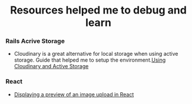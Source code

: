 <h1 align="center">Resources helped me to debug and learn</h1>

### Rails Acrive Storage

- Cloudinary is a great alternative for local storage when using active storage. Guide that helped me to setup the environment.[Using Cloudinary and Active Storage](https://hackernoon.com/image-storage-in-rails-apps-using-cloudinary-and-active-storage-9w2u3yli)

### React

- [Displaying a preview of an image upload in React](https://medium.com/@650egor/react-30-day-challenge-day-2-image-upload-preview-2d534f8eaaa)
